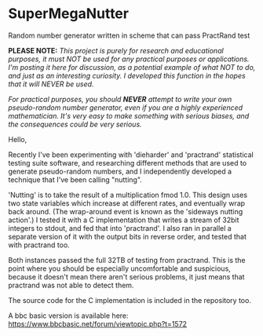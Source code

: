 # SuperMegaNutter

Random number generator written in scheme that can pass PractRand test

**PLEASE NOTE:** *This project is purely for research and educational purposes, it must NOT be used for any practical purposes or applications. I'm posting it here for discussion, as a potential example of what NOT to do, and just as an interesting curiosity. I developed this function in the hopes that it will NEVER be used.*

*For practical purposes, you should **NEVER** attempt to write your own pseudo-random number generator, even if you are a highly experienced mathematician. It's very easy to make something with serious biases, and the consequences could be very serious.*

Hello,

Recently I've been experimenting with 'dieharder' and 'practrand' statistical testing suite software, and researching different methods that are used to generate pseudo-random numbers, and I independently developed a technique that I've been calling "nutting".

'Nutting' is to take the result of a multiplication fmod 1.0.
This design uses two state variables which increase at different rates, and eventually wrap back around. (The wrap-around event is known as the 'sideways nutting action'.)
I tested it with a C implementation that writes a stream of 32bit integers to stdout, and fed that into 'practrand'. I also ran in parallel a separate version of it with the output bits in reverse order, and tested that with practrand too.

Both instances passed the full 32TB of testing from practrand. This is the point where you should be especially uncomfortable and suspicious, because it doesn't mean there aren't serious problems, it just means that practrand was not able to detect them.

The source code for the C implementation is included in the repository too.

A bbc basic version is available here: https://www.bbcbasic.net/forum/viewtopic.php?t=1572
